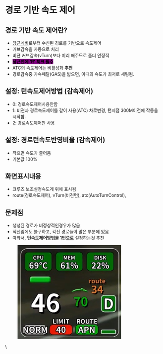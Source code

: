 # 경로 기반 속도 제어

## 경로 기반 속도 제어란?

* [당근네비](../basic-settings/carrotapp.md)로부터 수신된 경로를 기반으로 속도제어
* 커브감속을 자동으로 처리
* 비젼 커브감속(vTurn)보다 미리 해주므로 좀더 안정적
* <mark style="background-color:purple;">**당근맨에 'R' 체크 필수**</mark>
* ATC의 속도제어는 비활성화 **추천**
* 경로감속중 가속페달(GAS)을 밟으면, 이때의 속도가 최저로 세팅됨.

## 설정: 턴속도제어방법 (감속제어)

* 0: 경로속도제어사용안함
* 1: 비젼과 경로속도제어를 같이 사용(ATC) 차로변경, 턴지점 300M이전에 작동을 시작함.
* 2: 경로속도제어만 사용

## 설정: 경로턴속도반영비율 (감속제어)

* 작으면 속도가 줄어듬
* 기본값 100%

## 화면표시내용

* 크루즈 보조설정속도계 위에 표시됨
* route(경로속도제어), vTurn(비젼턴), atc(AutoTurnControl),

## 문제점

* 생성된 경로가 비정상적인경우가 많음
* 직선임에도 불구하고, 각진 경로들이 많은 부분에 있음
* 따라서, **턴속도제어방법을 1번으로** 설정하는것 추천

<figure><img src="../.gitbook/assets/image (6).png" alt=""><figcaption></figcaption></figure>

\
